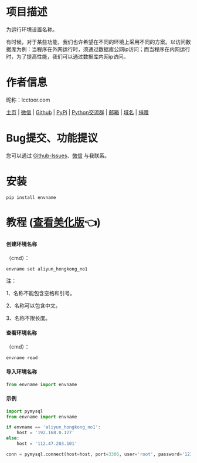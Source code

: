 # 项目描述

为运行环境设置名称。

有时候，对于某些功能，我们也许希望在不同的环境上采用不同的方案。以访问数据库为例：当程序在外网运行时，须通过数据库公网ip访问；而当程序在内网运行时，为了提高性能，我们可以通过数据库内网ip访问。

# 作者信息

昵称：lcctoor.com

[主页](https://lcctoor.github.io/arts/) \| [微信](https://lcctoor.github.io/arts/arts/static/static-files/WeChatQRC.jpg) \| [Github](https://github.com/lcctoor) \| [PyPi](https://pypi.org/user/lcctoor) \| [Python交流群](https://lcctoor.github.io/arts/arts/static/static-files/PythonWeChatGroupQRC.jpg) \| [邮箱](mailto:lcctoor@outlook.com) \| [域名](http://lcctoor.com) \| [捐赠](https://lcctoor.github.io/arts/arts/static/static-files/DonationQRC-0rmb.jpg)

# Bug提交、功能提议

您可以通过 [Github-Issues](https://github.com/lcctoor/arts/issues)、[微信](https://lcctoor.github.io/arts/arts/static/static-files/WeChatQRC.jpg) 与我联系。

# 安装

```
pip install envname
```

# 教程 ([查看美化版](https://lcctoor.github.io/arts/?pk=envname)👈)

#### 创建环境名称

（cmd）：

```
envname set aliyun_hongkong_no1
```

注：

1、名称不能包含空格和引号。

2、名称可以包含中文。

3、名称不限长度。

#### 查看环境名称

（cmd）：

```
envname read
```

#### 导入环境名称

```python
from envname import envname
```

#### 示例

```python
import pymysql
from envname import envname

if envname == 'aliyun_hongkong_no1':
    host = '192.168.0.127'
else:
    host = '112.47.203.101'

conn = pymysql.connect(host=host, port=3306, user='root', password='123456789')
```

